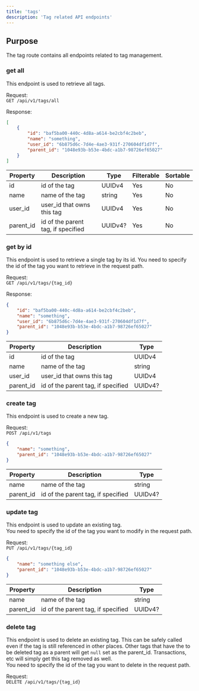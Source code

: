 ```yaml
---
title: 'tags'
description: 'Tag related API endpoints'
---
```


## Purpose

The tag route contains all endpoints related to tag management.


### get all

This endpoint is used to retrieve all tags. 

Request:  
`GET /api/v1/tags/all`

Response:
```json
[
	{
		"id": "baf5ba00-440c-4d8a-a614-be2cbf4c2beb",
		"name": "something",
		"user_id": "6b875d6c-7d4e-4ae3-931f-270604df1d7f",
		"parent_id": "1048e93b-b53e-4bdc-a1b7-98726ef65027"
	}
]
```

| Property 	| Description 												| Type 			| Filterable 	| Sortable 		|
| --------- | ----------------------------------- | --------- | ----------- | ----------- |
| id 				| id of the tag 											| UUIDv4		| Yes					| No					|
| name 			| name of the tag 										| string		| Yes					| No					|
| user_id 	| user_id that owns this tag 					|	UUIDv4		| Yes					| No					|
| parent_id | id of the parent tag, if specified	|	UUIDv4?		| Yes					| No					|


### get by id

This endpoint is used to retrieve a single tag by its id. 
You need to specify the id of the tag you want to retrieve in the request path. 

Request:  
`GET /api/v1/tags/{tag_id}`

Response:
```json
{
	"id": "baf5ba00-440c-4d8a-a614-be2cbf4c2beb",
	"name": "something",
	"user_id": "6b875d6c-7d4e-4ae3-931f-270604df1d7f",
	"parent_id": "1048e93b-b53e-4bdc-a1b7-98726ef65027"
}
```

| Property 	| Description 												| Type 			|
| --------- | ----------------------------------- | --------- |
| id 				| id of the tag 											| UUIDv4		|
| name 			| name of the tag 										| string		|
| user_id 	| user_id that owns this tag 					|	UUIDv4		|
| parent_id | id of the parent tag, if specified	|	UUIDv4?		|


### create tag

This endpoint is used to create a new tag.

Request:  
`POST /api/v1/tags`
```json
{
	"name": "something",
	"parent_id": "1048e93b-b53e-4bdc-a1b7-98726ef65027"
}
```

| Property 	| Description 												| Type 			|
| --------- | ----------------------------------- | --------- |
| name 			| name of the tag 										| string		|
| parent_id | id of the parent tag, if specified	|	UUIDv4?		|


### update tag

This endpoint is used to update an existing tag.  
You need to specify the id of the tag you want to modify in the request path. 

Request:  
`PUT /api/v1/tags/{tag_id}`
```json
{
	"name": "something else",
	"parent_id": "1048e93b-b53e-4bdc-a1b7-98726ef65027"
}
```

| Property 	| Description 												| Type 			|
| --------- | ----------------------------------- | --------- |
| name 			| name of the tag 										| string		|
| parent_id | id of the parent tag, if specified	|	UUIDv4?		|


### delete tag

This endpoint is used to delete an existing tag. This can be safely called even if the tag is still referenced in other places. Other tags that have the to be deleted tag as a parent will get `null` set as the parent_id. Transactions, etc will simply get this tag removed as well.  
You need to specify the id of the tag you want to delete in the request path. 

Request:  
`DELETE /api/v1/tags/{tag_id}`
